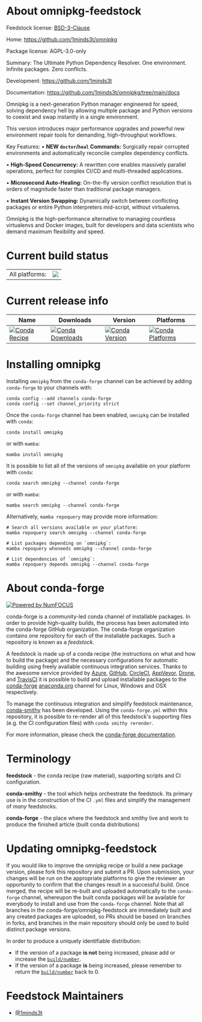 About omnipkg-feedstock
=======================

Feedstock license: [BSD-3-Clause](https://github.com/conda-forge/omnipkg-feedstock/blob/main/LICENSE.txt)

Home: https://github.com/1minds3t/omnipkg

Package license: AGPL-3.0-only

Summary: The Ultimate Python Dependency Resolver. One environment. Infinite packages. Zero conflicts.

Development: https://github.com/1minds3t

Documentation: https://github.com/1minds3t/omnipkg/tree/main/docs

Omnipkg is a next-generation Python manager engineered for speed, solving
dependency hell by allowing multiple package and Python versions to coexist
and swap instantly in a single environment.

This version introduces major performance upgrades and powerful new environment
repair tools for demanding, high-throughput workflows.

Key Features:
  • **NEW `doctor`/`heal` Commands:** Surgically repair corrupted environments and
    automatically reconcile complex dependency conflicts.

  • **High-Speed Concurrency:** A rewritten core enables massively parallel
    operations, perfect for complex CI/CD and multi-threaded applications.

  • **Microsecond Auto-Healing:** On-the-fly version conflict resolution that is
    orders of magnitude faster than traditional package managers.

  • **Instant Version Swapping:** Dynamically switch between conflicting packages
    or entire Python interpreters mid-script, without virtualenvs.

Omnipkg is the high-performance alternative to managing countless virtualenvs
and Docker images, built for developers and data scientists who demand
maximum flexibility and speed.


Current build status
====================


<table><tr><td>All platforms:</td>
    <td>
      <a href="https://dev.azure.com/conda-forge/feedstock-builds/_build/latest?definitionId=26533&branchName=main">
        <img src="https://dev.azure.com/conda-forge/feedstock-builds/_apis/build/status/omnipkg-feedstock?branchName=main">
      </a>
    </td>
  </tr>
</table>

Current release info
====================

| Name | Downloads | Version | Platforms |
| --- | --- | --- | --- |
| [![Conda Recipe](https://img.shields.io/badge/recipe-omnipkg-green.svg)](https://anaconda.org/conda-forge/omnipkg) | [![Conda Downloads](https://img.shields.io/conda/dn/conda-forge/omnipkg.svg)](https://anaconda.org/conda-forge/omnipkg) | [![Conda Version](https://img.shields.io/conda/vn/conda-forge/omnipkg.svg)](https://anaconda.org/conda-forge/omnipkg) | [![Conda Platforms](https://img.shields.io/conda/pn/conda-forge/omnipkg.svg)](https://anaconda.org/conda-forge/omnipkg) |

Installing omnipkg
==================

Installing `omnipkg` from the `conda-forge` channel can be achieved by adding `conda-forge` to your channels with:

```
conda config --add channels conda-forge
conda config --set channel_priority strict
```

Once the `conda-forge` channel has been enabled, `omnipkg` can be installed with `conda`:

```
conda install omnipkg
```

or with `mamba`:

```
mamba install omnipkg
```

It is possible to list all of the versions of `omnipkg` available on your platform with `conda`:

```
conda search omnipkg --channel conda-forge
```

or with `mamba`:

```
mamba search omnipkg --channel conda-forge
```

Alternatively, `mamba repoquery` may provide more information:

```
# Search all versions available on your platform:
mamba repoquery search omnipkg --channel conda-forge

# List packages depending on `omnipkg`:
mamba repoquery whoneeds omnipkg --channel conda-forge

# List dependencies of `omnipkg`:
mamba repoquery depends omnipkg --channel conda-forge
```


About conda-forge
=================

[![Powered by
NumFOCUS](https://img.shields.io/badge/powered%20by-NumFOCUS-orange.svg?style=flat&colorA=E1523D&colorB=007D8A)](https://numfocus.org)

conda-forge is a community-led conda channel of installable packages.
In order to provide high-quality builds, the process has been automated into the
conda-forge GitHub organization. The conda-forge organization contains one repository
for each of the installable packages. Such a repository is known as a *feedstock*.

A feedstock is made up of a conda recipe (the instructions on what and how to build
the package) and the necessary configurations for automatic building using freely
available continuous integration services. Thanks to the awesome service provided by
[Azure](https://azure.microsoft.com/en-us/services/devops/), [GitHub](https://github.com/),
[CircleCI](https://circleci.com/), [AppVeyor](https://www.appveyor.com/),
[Drone](https://cloud.drone.io/welcome), and [TravisCI](https://travis-ci.com/)
it is possible to build and upload installable packages to the
[conda-forge](https://anaconda.org/conda-forge) [anaconda.org](https://anaconda.org/)
channel for Linux, Windows and OSX respectively.

To manage the continuous integration and simplify feedstock maintenance,
[conda-smithy](https://github.com/conda-forge/conda-smithy) has been developed.
Using the ``conda-forge.yml`` within this repository, it is possible to re-render all of
this feedstock's supporting files (e.g. the CI configuration files) with ``conda smithy rerender``.

For more information, please check the [conda-forge documentation](https://conda-forge.org/docs/).

Terminology
===========

**feedstock** - the conda recipe (raw material), supporting scripts and CI configuration.

**conda-smithy** - the tool which helps orchestrate the feedstock.
                   Its primary use is in the construction of the CI ``.yml`` files
                   and simplify the management of *many* feedstocks.

**conda-forge** - the place where the feedstock and smithy live and work to
                  produce the finished article (built conda distributions)


Updating omnipkg-feedstock
==========================

If you would like to improve the omnipkg recipe or build a new
package version, please fork this repository and submit a PR. Upon submission,
your changes will be run on the appropriate platforms to give the reviewer an
opportunity to confirm that the changes result in a successful build. Once
merged, the recipe will be re-built and uploaded automatically to the
`conda-forge` channel, whereupon the built conda packages will be available for
everybody to install and use from the `conda-forge` channel.
Note that all branches in the conda-forge/omnipkg-feedstock are
immediately built and any created packages are uploaded, so PRs should be based
on branches in forks, and branches in the main repository should only be used to
build distinct package versions.

In order to produce a uniquely identifiable distribution:
 * If the version of a package **is not** being increased, please add or increase
   the [``build/number``](https://docs.conda.io/projects/conda-build/en/latest/resources/define-metadata.html#build-number-and-string).
 * If the version of a package **is** being increased, please remember to return
   the [``build/number``](https://docs.conda.io/projects/conda-build/en/latest/resources/define-metadata.html#build-number-and-string)
   back to 0.

Feedstock Maintainers
=====================

* [@1minds3t](https://github.com/1minds3t/)

